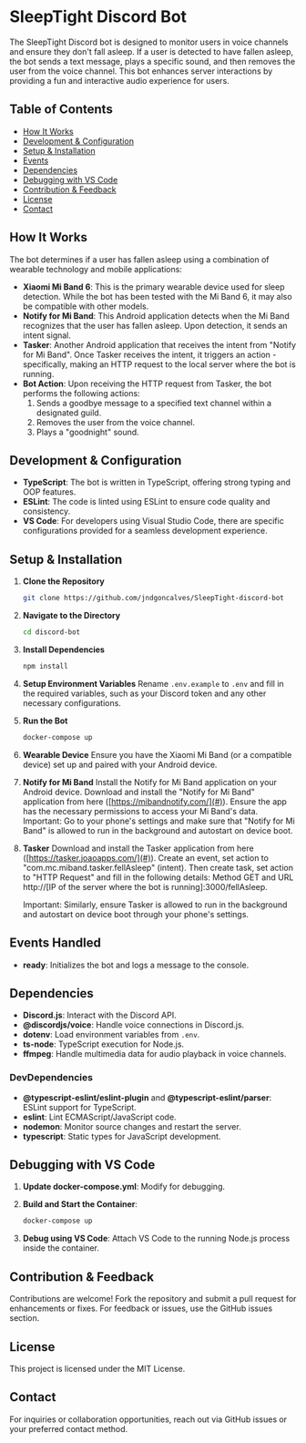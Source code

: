 # SleepTight Discord Bot

The SleepTight Discord bot is designed to monitor users in voice channels and ensure they don't fall asleep. If a user is detected to have fallen asleep, the bot sends a text message, plays a specific sound, and then removes the user from the voice channel. This bot enhances server interactions by providing a fun and interactive audio experience for users.

## Table of Contents

- [How It Works](#how-it-works)
- [Development & Configuration](#development--configuration)
- [Setup & Installation](#setup--installation)
- [Events](#events)
- [Dependencies](#dependencies)
- [Debugging with VS Code](#debugging-with-vs-code)
- [Contribution & Feedback](#contribution--feedback)
- [License](#license)
- [Contact](#contact)

## How It Works

The bot determines if a user has fallen asleep using a combination of wearable technology and mobile applications:

- **Xiaomi Mi Band 6**: This is the primary wearable device used for sleep detection. While the bot has been tested with the Mi Band 6, it may also be compatible with other models.
- **Notify for Mi Band**: This Android application detects when the Mi Band recognizes that the user has fallen asleep. Upon detection, it sends an intent signal.
- **Tasker**: Another Android application that receives the intent from "Notify for Mi Band". Once Tasker receives the intent, it triggers an action - specifically, making an HTTP request to the local server where the bot is running.
- **Bot Action**: Upon receiving the HTTP request from Tasker, the bot performs the following actions:
  1. Sends a goodbye message to a specified text channel within a designated guild.
  2. Removes the user from the voice channel.
  3. Plays a "goodnight" sound.

## Development & Configuration

- **TypeScript**: The bot is written in TypeScript, offering strong typing and OOP features.
- **ESLint**: The code is linted using ESLint to ensure code quality and consistency.
- **VS Code**: For developers using Visual Studio Code, there are specific configurations provided for a seamless development experience.

## Setup & Installation

1. **Clone the Repository**

   ```bash
   git clone https://github.com/jndgoncalves/SleepTight-discord-bot
   ```

2. **Navigate to the Directory**

   ```bash
   cd discord-bot
   ```

3. **Install Dependencies**

   ```bash
   npm install
   ```

4. **Setup Environment Variables**
   Rename `.env.example` to `.env` and fill in the required variables, such as your Discord token and any other necessary configurations.

5. **Run the Bot**
   ```bash
   docker-compose up
   ```
6. **Wearable Device**
   Ensure you have the Xiaomi Mi Band (or a compatible device) set up and paired with your Android device.

7. **Notify for Mi Band**
   Install the Notify for Mi Band application on your Android device.
   Download and install the "Notify for Mi Band" application from here ([https://mibandnotify.com/](#)).
   Ensure the app has the necessary permissions to access your Mi Band's data.
   Important: Go to your phone's settings and make sure that "Notify for Mi Band" is allowed to run in the background and autostart on device boot.

8. **Tasker**
   Download and install the Tasker application from here ([https://tasker.joaoapps.com/](#)).
   Create an event, set action to "com.mc.miband.tasker.fellAsleep" (intent).
   Then create task, set action to "HTTP Request" and fill in the following details: Method GET and URL http://[IP of the server where the bot is running]:3000/fellAsleep.

   Important: Similarly, ensure Tasker is allowed to run in the background and autostart on device boot through your phone's settings.

## Events Handled

- **ready**: Initializes the bot and logs a message to the console.

## Dependencies

- **Discord.js**: Interact with the Discord API.
- **@discordjs/voice**: Handle voice connections in Discord.js.
- **dotenv**: Load environment variables from `.env`.
- **ts-node**: TypeScript execution for Node.js.
- **ffmpeg**: Handle multimedia data for audio playback in voice channels.

### DevDependencies

- **@typescript-eslint/eslint-plugin** and **@typescript-eslint/parser**: ESLint support for TypeScript.
- **eslint**: Lint ECMAScript/JavaScript code.
- **nodemon**: Monitor source changes and restart the server.
- **typescript**: Static types for JavaScript development.

## Debugging with VS Code

1. **Update docker-compose.yml**: Modify for debugging.
2. **Build and Start the Container**:

   ```bash
   docker-compose up
   ```

3. **Debug using VS Code**: Attach VS Code to the running Node.js process inside the container.

## Contribution & Feedback

Contributions are welcome! Fork the repository and submit a pull request for enhancements or fixes. For feedback or issues, use the GitHub issues section.

## License

This project is licensed under the MIT License.

## Contact

For inquiries or collaboration opportunities, reach out via GitHub issues or your preferred contact method.
